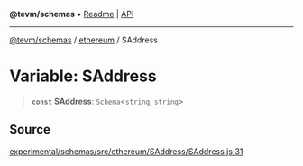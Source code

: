 **@tevm/schemas** • [Readme](../../README.md) \| [API](../../modules.md)

***

[@tevm/schemas](../../README.md) / [ethereum](../README.md) / SAddress

# Variable: SAddress

> **`const`** **SAddress**: `Schema`\<`string`, `string`\>

## Source

[experimental/schemas/src/ethereum/SAddress/SAddress.js:31](https://github.com/evmts/tevm-monorepo/blob/main/experimental/schemas/src/ethereum/SAddress/SAddress.js#L31)
